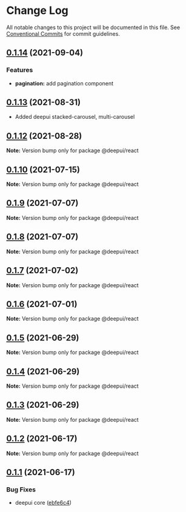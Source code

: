 # Change Log

All notable changes to this project will be documented in this file.
See [Conventional Commits](https://conventionalcommits.org) for commit guidelines.

## [0.1.14](https://github.com/deepecom/deepui/compare/@deepui/react@0.1.13...@deepui/react@0.1.14) (2021-09-04)
### Features

* **pagination:** add pagination component

## [0.1.13](https://github.com/deepecom/deepui/compare/@deepui/react@0.1.12...@deepui/react@0.1.13) (2021-08-31)

* Added deepui stacked-carousel, multi-carousel


## [0.1.12](https://github.com/deepecom/deepui/compare/@deepui/react@0.1.10...@deepui/react@0.1.12) (2021-08-28)

**Note:** Version bump only for package @deepui/react





## [0.1.10](https://github.com/deepecom/deepui/compare/@deepui/react@0.1.9...@deepui/react@0.1.10) (2021-07-15)

**Note:** Version bump only for package @deepui/react





## [0.1.9](https://github.com/deepecom/deepui/compare/@deepui/react@0.1.8...@deepui/react@0.1.9) (2021-07-07)

**Note:** Version bump only for package @deepui/react





## [0.1.8](https://github.com/deepecom/deepui/compare/@deepui/react@0.1.7...@deepui/react@0.1.8) (2021-07-07)

**Note:** Version bump only for package @deepui/react





## [0.1.7](https://github.com/deepecom/deepui/compare/@deepui/react@0.1.6...@deepui/react@0.1.7) (2021-07-02)

**Note:** Version bump only for package @deepui/react





## [0.1.6](https://github.com/deepecom/deepui/compare/@deepui/react@0.1.5...@deepui/react@0.1.6) (2021-07-01)

**Note:** Version bump only for package @deepui/react





## [0.1.5](https://github.com/deepecom/deepui/compare/@deepui/react@0.1.4...@deepui/react@0.1.5) (2021-06-29)

**Note:** Version bump only for package @deepui/react





## [0.1.4](https://github.com/deepecom/deepui/compare/@deepui/react@0.1.3...@deepui/react@0.1.4) (2021-06-29)

**Note:** Version bump only for package @deepui/react





## [0.1.3](https://github.com/deepecom/deepui/compare/@deepui/react@0.1.2...@deepui/react@0.1.3) (2021-06-29)

**Note:** Version bump only for package @deepui/react





## [0.1.2](https://github.com/deepecom/deepui/compare/@deepui/react@0.1.1...@deepui/react@0.1.2) (2021-06-17)

**Note:** Version bump only for package @deepui/react





## [0.1.1](https://github.com/deepecom/deepui/compare/@deepui/react@0.1.0...@deepui/react@0.1.1) (2021-06-17)


### Bug Fixes

* deepui core ([ebfe6c4](https://github.com/deepecom/deepui/commit/ebfe6c4e85354ceb73d38fa0c1768c2e678f257d))
